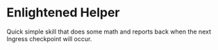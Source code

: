# Enlightened Helper

Quick simple skill that does some math and reports back when the next Ingress checkpoint will occur.